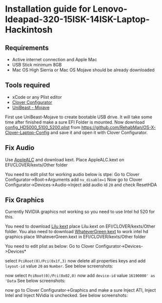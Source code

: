 # Installation guide for Lenovo-Ideapad-320-15ISK-14ISK-Laptop-Hackintosh

## Requirements
 - Active internet connection and Apple Mac
 - USB Stick minimum 8GB
 - Mac OS High Sierria or Mac OS Mojave should be already downloaded
 
## Tools required
 - xCode or any Plist editor
 - [Clover Configurator](https://mackie100projects.altervista.org/download-clover-configurator/)
 - [UniBeast - Mojave](https://www.tonymacx86.com/resources/unibeast-9-2-0-mojave.426/)
 
 First use UniBeast-Mojave to create bootable USB drive. It will take some time after finished make a sure EFI Folder is mounted. Now download [config_HD5000_5100_5200.plist](https://github.com/RehabMan/OS-X-Clover-Laptop-Config/blob/master/config_HD515_520_530_540.plist) from https://github.com/RehabMan/OS-X-Clover-Laptop-Config and save it and open it with Clover Configurator. 
 
 ## Fix Audio
 Use [AppleALC](https://github.com/acidanthera/AppleALC) and download kext. Place AppleALC.kext on EFI/CLOVER/kexts/Other folder
 
 You need to edit plist for working audio below is stpe:
 Go to Clover Configurator->Boot->Arguments add `nv_disable=1`
 Now go to Clover Configurator->Devices->Audio->Inject add audio id `20` and check ResetHDA
 
  ## Fix Graphics
  Currently NVIDIA graphics not working so you need to use Intel hd 520 for this.
  
  You need to download [Lilu kext](https://github.com/acidanthera/Lilu) place Lilu.kext on EFI/CLOVER/kexts/Other folder. You also need to download [WhateverGreen kext](https://github.com/acidanthera/whatevergreen) to work intel hd graphics place WhateverGreen.kext in EFI/CLOVER/kexts/Other folder
  
  You need to edit plist as below:
  Go to Clover Configurator->Devices->Devices*
  
  select `PciRoot(0)/Pci(0x1f,3)` now delete all properties keys and add `layout-id` value `20` as `Number`.
  See below screenshots:
  
  now select `PciRoot(0)/Pci(0x02,0)` now add `device-id` value `16190000' as 'Data`
  See below screenshots:
  
 now go to Clover Configurator->Graphics and make a sure Inject ATI, Inject Intel and  Inject NVidia is unchecked. See below screenshots:
 
 
